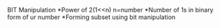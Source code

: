 BIT Manipulation
*Power of 2(1<<n) n=number
*Number of 1s in binary form of ur number 
*Forming subset using bit manipulation
